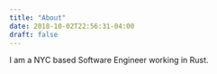 ```yaml
---
title: "About"
date: 2018-10-02T22:56:31-04:00
draft: false
---
```


I am a NYC based Software Engineer working in Rust.
